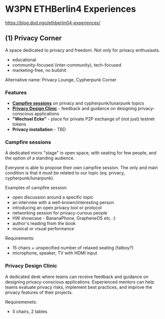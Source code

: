 # W3PN ETHBerlin4 Experiences

https://blog.dod.ngo/ethberlin04-experiences/

## (1) Privacy Corner

A space dedicated to privacy and freedom. Not only for privacy enthusiasts.

* educational
* community-focused (inter-community), tech-focused
* marketing-free, no bullshit

Alternative name: Privacy Lounge, Cypherpunk Corner

### Features
* **[Campfire sessions](#campfire-sessions)** on privacy and cypherpunk/lunarpunk topics
* **[Privacy Design Clinic](#privacy-design-clinic)** - feedback and guidance on designing privacy-conscious applications
* **"Wechsel Ecke"** - place for private P2P exchange of (not just) testnet tokens
* **Privacy installation** - TBD

### Campfire sessions

A dedicated micro "stage" in open space, with seating for few people, and the option of a standing audience.

Everyone is able to propose their own campfire session. The only and main condition is that it must be related to our topic (eq. privacy, cypherpunk/lunarpunk).

Examples of campfire session:
* open discussion around a specific topic
* an interview with a well-known/interesting person
* introducing an open privacy tool or protocol
* networking session for privacy-curious people
* HW showcase - BananaPhone, GrapheneOS etc. :)
* author's reading from the book
* musical or visual performance

Requirements:
* 15 chairs + unspecified number of relaxed seating (fatboy?)
* microphone, speaker, TV with HDMI input

### Privacy Design Clinic

A dedicated desk where teams can receive feedback and guidance on designing privacy-conscious applications. Experienced mentors can help teams evaluate privacy risks, implement best practices, and improve the privacy features of their projects.

Requiremenets:
* 5 chairs, 2 tables
